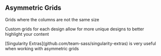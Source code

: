 ## Asymmetric Grids

Grids where the columns are not the same size

<p class="fragment">Custom grids for each design allow for more unique designs to better highlight your content</p>

<p class="fragment">[Singularity Extras](github.com/team-sass/singularity-extras) is very useful when working with asymmetric grids</p>
